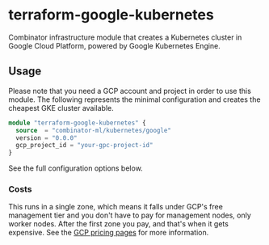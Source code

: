 # terraform-google-kubernetes

Combinator infrastructure module that creates a Kubernetes cluster in Google Cloud Platform, powered by Google Kubernetes Engine.

## Usage

Please note that you need a GCP account and project in order to use this module. The following represents the minimal configuration and creates the cheapest GKE cluster available.

```terraform
module "terraform-google-kubernetes" {
  source  = "combinator-ml/kubernetes/google"
  version = "0.0.0"
  gcp_project_id = "your-gpc-project-id"
}
```

See the full configuration options below.

### Costs

This runs in a single zone, which means it falls under GCP's free management tier and you don't have to pay for management nodes, only worker nodes. After the first zone you pay, and that's when it gets expensive. See the [GCP pricing pages](https://cloud.google.com/kubernetes-engine/pricing#cluster_management_fee_and_free_tier) for more information.
